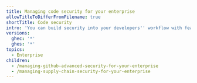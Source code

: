 ```yaml
---
title: Managing code security for your enterprise
allowTitleToDifferFromFilename: true
shortTitle: Code security
intro: 'You can build security into your developers'' workflow with features that keep secrets and vulnerabilities out of your codebase, and that maintain your software supply chain.'
versions:
  ghec: '*'
  ghes: '*'
topics:
  - Enterprise
children:
  - /managing-github-advanced-security-for-your-enterprise
  - /managing-supply-chain-security-for-your-enterprise
---
```


